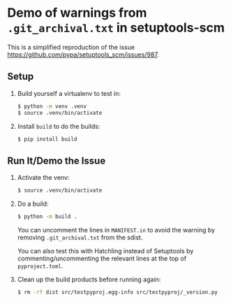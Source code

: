 # Demo of warnings from `.git_archival.txt` in setuptools-scm

This is a simplified reproduction of the issue https://github.com/pypa/setuptools_scm/issues/987.

## Setup

1. Build yourself a virtualenv to test in:

    ```sh
    $ python -m venv .venv
    $ source .venv/bin/activate
    ```

2. Install `build` to do the builds:

    ```sh
    $ pip install build
    ```


## Run It/Demo the Issue

1. Activate the venv:

    ```sh
    $ source .venv/bin/activate
    ```

2. Do a build:

    ```sh
    $ python -m build .
    ```

    You can uncomment the lines in `MANIFEST.in` to avoid the warning by removing `.git_archival.txt` from the sdist.

    You can also test this with Hatchling instead of Setuptools by commenting/uncommenting the relevant lines at the top of `pyproject.toml`.

3. Clean up the build products before running again:

    ```sh
    $ rm -rf dist src/testpyproj.egg-info src/testpyproj/_version.py
    ```
